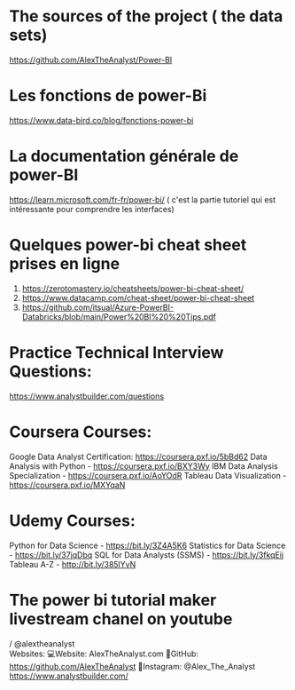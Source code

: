 # The sources of the project ( the data sets)
https://github.com/AlexTheAnalyst/Power-BI 
# Les fonctions de power-Bi 
https://www.data-bird.co/blog/fonctions-power-bi
# La documentation générale de power-BI
https://learn.microsoft.com/fr-fr/power-bi/ ( c'est la partie tutoriel qui est intéressante pour comprendre les interfaces)

# Quelques power-bi cheat sheet prises en ligne 
  1) https://zerotomastery.io/cheatsheets/power-bi-cheat-sheet/
  2) https://www.datacamp.com/cheat-sheet/power-bi-cheat-sheet
  3) https://github.com/itsual/Azure-PowerBI-Databricks/blob/main/Power%20BI%20%20Tips.pdf

  # Practice Technical Interview Questions: 
  https://www.analystbuilder.com/questions

  
# Coursera Courses:
Google Data Analyst Certification: https://coursera.pxf.io/5bBd62
Data Analysis with Python - https://coursera.pxf.io/BXY3Wy
IBM Data Analysis Specialization - https://coursera.pxf.io/AoYOdR
Tableau Data Visualization - https://coursera.pxf.io/MXYqaN

# Udemy Courses:
Python for Data Science - https://bit.ly/3Z4A5K6
Statistics for Data Science - https://bit.ly/37jqDbq
SQL for Data Analysts (SSMS) - https://bit.ly/3fkqEij
Tableau A-Z - http://bit.ly/385lYvN

# The power bi tutorial maker livestream chanel on youtube
   / @alextheanalyst  
   Websites: 
    💻Website: AlexTheAnalyst.com
    💾GitHub: https://github.com/AlexTheAnalyst
    📱Instagram: @Alex_The_Analyst
     https://www.analystbuilder.com/